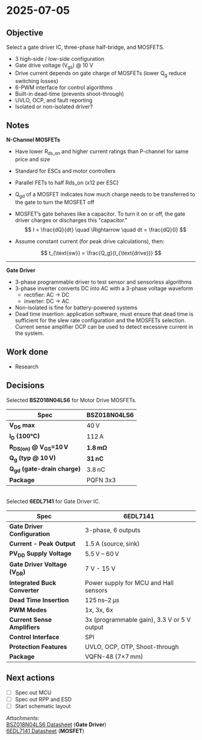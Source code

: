 # 2025-07-05

## Objective
Select a gate driver IC, three-phase half-bridge, and MOSFETS.
- 3 high-side / low-side configuration
- Gate drive voltage (V<sub>gs</sub>) @ 10 V
- Drive current depends on gate charge of MOSFETs (lower Q<sub>g</sub> reduce switching losses)
- 6-PWM interface for control algorithms
- Built-in dead-time (prevents shoot-through)
- UVLO, OCP, and fault reporting
- Isolated or non-isolated driver?

## Notes
**N-Channel MOSFETs**
- Have lower R<sub>ds_on</sub> and higher current ratings than P-channel for same price and size
- Standard for ESCs and motor controllers
- Parallel FETs to half Rds_on (x12 per ESC)
- Q<sub>gd</sub> of a MOSFET indicates how much charge needs to be transferred to the gate to turn the MOSFET off

- MOSFET’s gate behaves like a capacitor. To turn it on or off, the gate driver charges or discharges this "capacitor."
$$
I = \frac{dQ}{dt} \quad \Rightarrow \quad dt = \frac{dQ}{I}
$$

- Assume constant current (for peak drive calculations), then:

$$
t_{\text{sw}} = \frac{Q_g}{I_{\text{drive}}}
$$

---

**Gate Driver**
- 3-phase programmable driver to test sensor and sensorless algorithms
- 3-phase inverter converts DC into AC with a 3-phase voltage waveform
  - rectifier: AC -> DC
  - inverter: DC -> AC
- Non-isolated is fine for battery-powered systems
- Dead time insertion: application software, must ensure that dead time is sufficient for the slew rate configuration 
and the MOSFETs selection. Current sense amplifier OCP can be used to detect excessive current in 
the system.

## Work done
- Research

## Decisions
Selected **BSZ018N04LS6** for Motor Drive MOSFETs.
  
| Spec                                               | **BSZ018N04LS6** |
| -------------------------------------------------- | ---------------- |
| **V<sub>DS</sub> max**                             | 40 V             |
| **I<sub>D</sub> (100°C)**                          | 112 A            |
| **R<sub>DS(on)</sub> @ V<sub>GS</sub>=10 V**       | **1.8 mΩ**       |
| **Q<sub>g</sub> (typ @ 10 V)**                     | **31 nC**        |
| **Q<sub>gd</sub> (gate-drain charge)**             | 3.8 nC           |
| **Package**                                        | PQFN 3x3         |


<br>Selected **6EDL7141** for Gate Driver IC.


| Spec                                            | **6EDL7141**                                       |
| ----------------------------------------------- | -------------------------------------------------- |
| **Gate Driver Configuration**                   | 3-phase, 6 outputs                                 |
| **Current - Peak Output**                       | 1.5 A (source, sink)                               |
| **PV<sub>DD</sub> Supply Voltage**              | 5.5 V – 60 V                                       |
| **Gate Driver Voltage (V<sub>DR</sub>)**        | 7 V - 15 V                                         |
| **Integrated Buck Converter**             	    | Power supply for MCU and Hall sensors              |
| **Dead Time Insertion**                         | 125 ns–2 µs                                        |
| **PWM Modes**                                   | 1x, 3x, 6x                                         |
| **Current Sense Amplifiers**                    | 3x (programmable gain), 3.3 V or 5 V output        |
| **Control Interface**                           | SPI                                                |
| **Protection Features**                         | UVLO, OCP, OTP, Shoot-through                      |
| **Package**                                     | VQFN-48 (7×7 mm)                                   |



## Next actions
- [ ] Spec out MCU
- [ ] Spec out RPP and ESD
- [ ] Start schematic layout

_Attachments_:  
[BSZ018N04LS6 Datasheet](../../datasheets/Infineon-BSZ018N04LS6-MOSFET.pdf) (**Gate Driver**)  
[6EDL7141 Datasheet](../../datasheets/Infineon-6EDL7141-Gate_Driver.pdf) (**MOSFET**)  